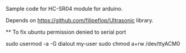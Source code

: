 Sample code for HC-SR04 module for arduino.

Depends on https://github.com/filipeflop/Ultrasonic library.



** To fix ubuntu permission denied to serial port

sudo usermod -a -G dialout my-user
sudo chmod a+rw /dev/ttyACM0

